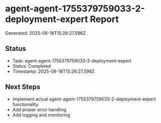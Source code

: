 # agent-agent-1755379759033-2-deployment-expert Report

Generated: 2025-08-18T15:26:27.596Z

## Status
- Task: agent-agent-1755379759033-2-deployment-expert
- Status: Completed
- Timestamp: 2025-08-18T15:26:27.596Z

## Next Steps
- Implement actual agent-agent-1755379759033-2-deployment-expert functionality
- Add proper error handling
- Add logging and monitoring
